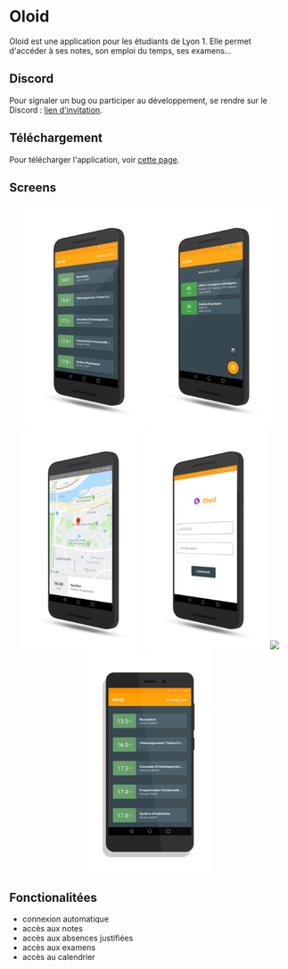 # Oloid
Oloid est une application pour les étudiants de Lyon 1. Elle permet d'accéder à ses notes, son emploi du temps, ses examens...

## Discord
Pour signaler un bug ou participer au développement, se rendre sur le Discord : <a href="https://discord.gg/zDhNMr4">lien d'invitation</a>.

## Téléchargement
Pour télécharger l'application, voir <a href="https://github.com/cl6ment/oloid-release/releases">cette page</a>.

## Screens
<p align="center">
	<img src="img/screen-1.png" width="220"> <img src="img/screen-3.png" width="220"> <img src="img/screen-2.png" width="220"> 
	<img src="img/screen-4.png" width="220"> <img src="img/screen-5.png" width="220"> <img src="img/screen-6.png" width="220">
</p>


## Fonctionalitées
* connexion automatique
* accès aux notes
* accès aux absences justifiées
* accès aux examens
* accès au calendrier


